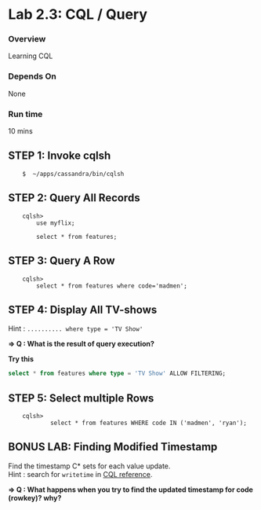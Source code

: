 <link rel='stylesheet' href='../assets/css/main.css'/>


# Lab 2.3: CQL / Query

### Overview
Learning CQL

### Depends On
None

### Run time
10 mins



## STEP 1:  Invoke cqlsh
```
    $  ~/apps/cassandra/bin/cqlsh
```

## STEP 2: Query All Records
```
    cqlsh>  
        use myflix;

        select * from features;
```


## STEP 3: Query A Row
```
    cqlsh>
        select * from features where code='madmen';
```


## STEP 4:  Display All TV-shows
Hint :    `.......... where type = 'TV Show'`

**=> Q : What is the result of query execution?**

**Try this**

```sql
select * from features where type = 'TV Show' ALLOW FILTERING;
 ```


## STEP 5:  Select multiple Rows
```
    cqlsh>   
            select * from features WHERE code IN ('madmen', 'ryan');
```


## BONUS LAB:  Finding Modified Timestamp
Find the timestamp C* sets for each value update.  
Hint : search for `writetime` in [CQL reference](http://docs.datastax.com/en/cql/3.3/cql/cql_reference/cqlReferenceTOC.html).  

**=> Q : What happens when you try to find the updated timestamp for code (rowkey)?  why?**
